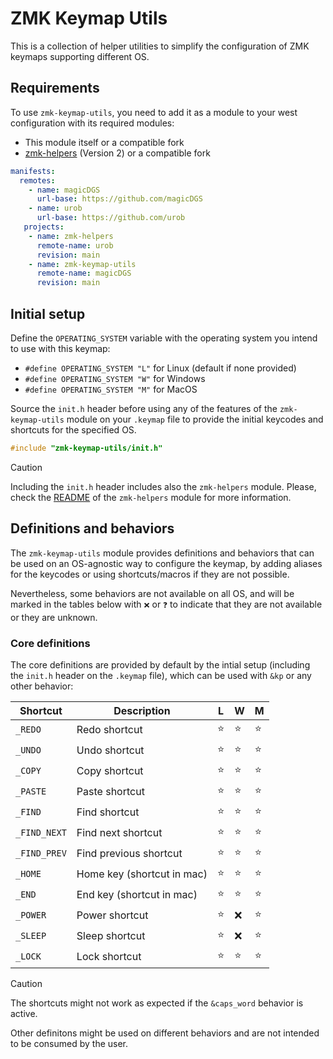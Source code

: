 # ZMK Keymap Utils

This is a collection of helper utilities to simplify the configuration of ZMK keymaps supporting different OS.

## Requirements

To use `zmk-keymap-utils`, you need to add it as a module to your west configuration with its required modules:

- This module itself or a compatible fork
- [zmk-helpers](https://github.com/urob/zmk-helpers) (Version 2) or a compatible fork

```yaml
manifests:
  remotes:
    - name: magicDGS
      url-base: https://github.com/magicDGS
    - name: urob
      url-base: https://github.com/urob
   projects:
    - name: zmk-helpers
      remote-name: urob
      revision: main
    - name: zmk-keymap-utils
      remote-name: magicDGS
      revision: main
```

## Initial setup

Define the `OPERATING_SYSTEM` variable with the operating system you intend to use with this keymap:

- `#define OPERATING_SYSTEM "L"` for Linux (default if none provided)
- `#define OPERATING_SYSTEM "W"` for Windows
- `#define OPERATING_SYSTEM "M"` for MacOS

Source the `init.h` header before using any of the features of the `zmk-keymap-utils` module on your `.keymap` file to provide the initial keycodes and shortcuts for the specified OS.

```c
#include "zmk-keymap-utils/init.h"
```

> [!CAUTION]
> Including the `init.h` header includes also the `zmk-helpers` module.
> Please, check the [README](https://github.com/urob/zmk-helpers/blob/main/README.md) of the `zmk-helpers` module for more information.

## Definitions and behaviors

The `zmk-keymap-utils` module provides definitions and behaviors that can be used on an OS-agnostic way to configure the keymap, by adding aliases for the keycodes or using shortcuts/macros if they are not possible.

Nevertheless, some behaviors are not available on all OS, and will be marked in the tables below with `❌` or `❓` to indicate that they are not available or they are unknown.

### Core definitions

The core definitions are provided by default by the intial setup (including the `init.h` header on the `.keymap` file), which can be used with `&kp` or any other behavior:

| Shortcut     | Description                | L   | W   | M   |
| ------------ | -------------------------- | --- | --- | --- |
| `_REDO`      | Redo shortcut              | ⭐  | ⭐  | ⭐  |
| `_UNDO`      | Undo shortcut              | ⭐  | ⭐  | ⭐  |
| `_COPY`      | Copy shortcut              | ⭐  | ⭐  | ⭐  |
| `_PASTE`     | Paste shortcut             | ⭐  | ⭐  | ⭐  |
| `_FIND`      | Find shortcut              | ⭐  | ⭐  | ⭐  |
| `_FIND_NEXT` | Find next shortcut         | ⭐  | ⭐  | ⭐  |
| `_FIND_PREV` | Find previous shortcut     | ⭐  | ⭐  | ⭐  |
| `_HOME`      | Home key (shortcut in mac) | ⭐  | ⭐  | ⭐  |
| `_END`       | End key (shortcut in mac)  | ⭐  | ⭐  | ⭐  |
| `_POWER`     | Power shortcut             | ⭐  | ❌  | ⭐  |
| `_SLEEP`     | Sleep shortcut             | ⭐  | ❌  | ⭐  |
| `_LOCK`      | Lock shortcut              | ⭐  | ⭐  | ⭐  |

> [!CAUTION]
> The shortcuts might not work as expected if the `&caps_word` behavior is active.

Other definitons might be used on different behaviors and are not intended to be consumed by the user.
